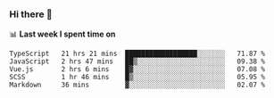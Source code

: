 ### Hi there 👋

<!--
**DBvc/DBvc** is a ✨ _special_ ✨ repository because its `README.md` (this file) appears on your GitHub profile.

Here are some ideas to get you started:

- 🔭 I’m currently working on ...
- 🌱 I’m currently learning ...
- 👯 I’m looking to collaborate on ...
- 🤔 I’m looking for help with ...
- 💬 Ask me about ...
- 📫 How to reach me: ...
- 😄 Pronouns: ...
- ⚡ Fun fact: ...
-->

📊 **Last week I spent time on**
<!--START_SECTION:waka-->
```text
TypeScript   21 hrs 21 mins  ██████████████████░░░░░░░   71.87 % 
JavaScript   2 hrs 47 mins   ██▒░░░░░░░░░░░░░░░░░░░░░░   09.38 % 
Vue.js       2 hrs 6 mins    █▓░░░░░░░░░░░░░░░░░░░░░░░   07.08 % 
SCSS         1 hr 46 mins    █▒░░░░░░░░░░░░░░░░░░░░░░░   05.95 % 
Markdown     36 mins         ▓░░░░░░░░░░░░░░░░░░░░░░░░   02.07 % 
```
<!--END_SECTION:waka-->
